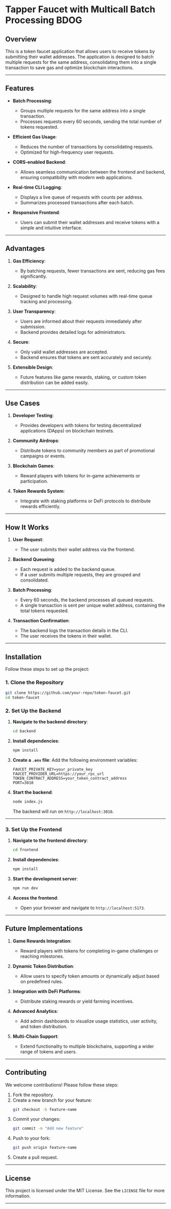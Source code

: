 
# **Tapper Faucet with Multicall Batch Processing BDOG**

## **Overview**

This is a token faucet application that allows users to receive tokens by submitting their wallet addresses. The application is designed to batch multiple requests for the same address, consolidating them into a single transaction to save gas and optimize blockchain interactions.

---

## **Features**

- **Batch Processing**:
  - Groups multiple requests for the same address into a single transaction.
  - Processes requests every 60 seconds, sending the total number of tokens requested.

- **Efficient Gas Usage**:
  - Reduces the number of transactions by consolidating requests.
  - Optimized for high-frequency user requests.

- **CORS-enabled Backend**:
  - Allows seamless communication between the frontend and backend, ensuring compatibility with modern web applications.

- **Real-time CLI Logging**:
  - Displays a live queue of requests with counts per address.
  - Summarizes processed transactions after each batch.

- **Responsive Frontend**:
  - Users can submit their wallet addresses and receive tokens with a simple and intuitive interface.

---

## **Advantages**

1. **Gas Efficiency**:
   - By batching requests, fewer transactions are sent, reducing gas fees significantly.

2. **Scalability**:
   - Designed to handle high request volumes with real-time queue tracking and processing.

3. **User Transparency**:
   - Users are informed about their requests immediately after submission.
   - Backend provides detailed logs for administrators.

4. **Secure**:
   - Only valid wallet addresses are accepted.
   - Backend ensures that tokens are sent accurately and securely.

5. **Extensible Design**:
   - Future features like game rewards, staking, or custom token distribution can be added easily.

---

## **Use Cases**

1. **Developer Testing**:
   - Provides developers with tokens for testing decentralized applications (DApps) on blockchain testnets.

2. **Community Airdrops**:
   - Distribute tokens to community members as part of promotional campaigns or events.

3. **Blockchain Games**:
   - Reward players with tokens for in-game achievements or participation.

4. **Token Rewards System**:
   - Integrate with staking platforms or DeFi protocols to distribute rewards efficiently.

---

## **How It Works**

1. **User Request**:
   - The user submits their wallet address via the frontend.

2. **Backend Queueing**:
   - Each request is added to the backend queue.
   - If a user submits multiple requests, they are grouped and consolidated.

3. **Batch Processing**:
   - Every 60 seconds, the backend processes all queued requests.
   - A single transaction is sent per unique wallet address, containing the total tokens requested.

4. **Transaction Confirmation**:
   - The backend logs the transaction details in the CLI.
   - The user receives the tokens in their wallet.

---

## **Installation**

Follow these steps to set up the project:

### **1. Clone the Repository**
```bash
git clone https://github.com/your-repo/token-faucet.git
cd token-faucet
```

### **2. Set Up the Backend**

1. **Navigate to the backend directory**:
   ```bash
   cd backend
   ```

2. **Install dependencies**:
   ```bash
   npm install
   ```

3. **Create a `.env` file**:
   Add the following environment variables:
   ```env
   FAUCET_PRIVATE_KEY=your_private_key
   FAUCET_PROVIDER_URL=https://your_rpc_url
   TOKEN_CONTRACT_ADDRESS=your_token_contract_address
   PORT=3010
   ```

4. **Start the backend**:
   ```bash
   node index.js
   ```

   The backend will run on `http://localhost:3010`.

---

### **3. Set Up the Frontend**

1. **Navigate to the frontend directory**:
   ```bash
   cd frontend
   ```

2. **Install dependencies**:
   ```bash
   npm install
   ```

3. **Start the development server**:
   ```bash
   npm run dev
   ```

4. **Access the frontend**:
   - Open your browser and navigate to `http://localhost:5173`.

---

## **Future Implementations**

1. **Game Rewards Integration**:
   - Reward players with tokens for completing in-game challenges or reaching milestones.

2. **Dynamic Token Distribution**:
   - Allow users to specify token amounts or dynamically adjust based on predefined rules.

3. **Integration with DeFi Platforms**:
   - Distribute staking rewards or yield farming incentives.

4. **Advanced Analytics**:
   - Add admin dashboards to visualize usage statistics, user activity, and token distribution.

5. **Multi-Chain Support**:
   - Extend functionality to multiple blockchains, supporting a wider range of tokens and users.

---

## **Contributing**

We welcome contributions! Please follow these steps:

1. Fork the repository.
2. Create a new branch for your feature:
   ```bash
   git checkout -b feature-name
   ```
3. Commit your changes:
   ```bash
   git commit -m "Add new feature"
   ```
4. Push to your fork:
   ```bash
   git push origin feature-name
   ```
5. Create a pull request.

---

## **License**

This project is licensed under the MIT License. See the `LICENSE` file for more information.

---
